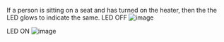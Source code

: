 If a person is sitting on a seat and has turned on the heater, then the the LED glows to indicate the same.
LED OFF
![image](https://user-images.githubusercontent.com/82267292/115858873-1a8fc980-a44d-11eb-94cb-3d482af80bd2.png)

LED ON
![image](https://user-images.githubusercontent.com/82267292/115858943-2c716c80-a44d-11eb-86a5-655e71cf7122.png)
